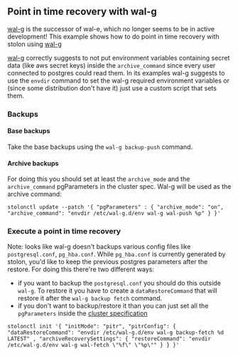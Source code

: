 ## Point in time recovery with wal-g

[wal-g](https://github.com/wal-g/wal-g) is the successor of wal-e, which no longer seems to be in active development!
This example shows how to do point in time recovery with stolon using [wal-g](https://github.com/wal-g/wal-g)

[wal-g](https://github.com/wal-g/wal-g) correctly suggests to not put environment variables containing secret data (like aws secret keys) inside the `archive_command` since every user connected to postgres could read them. In its examples wal-g suggests to use the `envdir` command to set the wal-g required environment variables or (since some distribution don't have it) just use a custom script that sets them.

### Backups

#### Base backups

Take the base backups using the `wal-g backup-push` command.

#### Archive backups

For doing this you should set at least the `archive_mode` and the `archive_command` pgParameters in the cluster spec. Wal-g will be used as the archive command:

```
stolonctl update --patch '{ "pgParameters" : { "archive_mode": "on", "archive_command": "envdir /etc/wal-g.d/env wal-g wal-push %p" } }'
```


### Execute a point in time recovery

Note: looks like wal-g doesn't backups various config files like `postgresql.conf`, `pg_hba.conf`. While `pg_hba.conf` is currently generated by stolon, you'd like to keep the previous postgres parameters after the restore. For doing this there're two different ways:

* if you want to backup the `postgresql.conf` you should do this outside `wal-g`.  To restore it you have to create a `dataRestoreCommand` that will restore it after the `wal-g backup fetch` command.
* if you don't want to backup/restore it than you can just set all the `pgParameters` inside the [cluster specification](cluster_spec.md)

```
stolonctl init '{ "initMode": "pitr", "pitrConfig": { "dataRestoreCommand": "envdir /etc/wal-g.d/env wal-g backup-fetch %d LATEST" , "archiveRecoverySettings": { "restoreCommand": "envdir /etc/wal-g.d/env wal-g wal-fetch \"%f\" \"%p\"" } } }'
```

